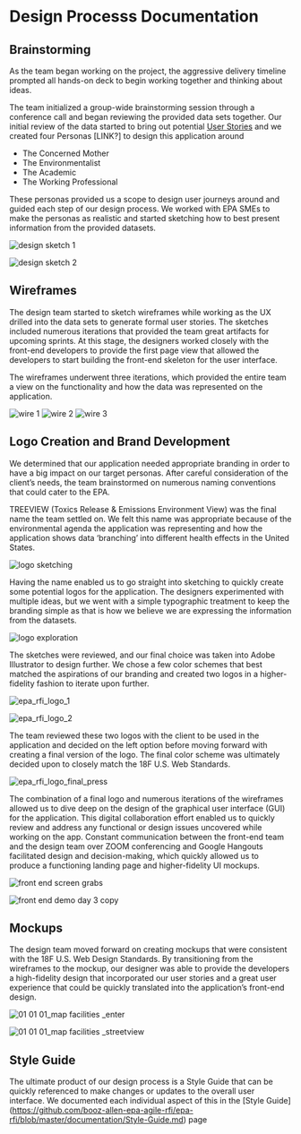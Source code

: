 # Design Processs Documentation 

## Brainstorming 

As the team began working on the project, the aggressive delivery timeline prompted all hands-on deck to begin working together and thinking about ideas.

The team initialized a group-wide brainstorming session through a conference call and began reviewing the provided data sets together. Our initial review of the data started to bring out potential [User Stories](https://github.com/booz-allen-epa-agile-rfi/epa-rfi/blob/master/documentation/User-Stories.md) and we created four Personas [LINK?] to design this application around

* The Concerned Mother
* The Environmentalist
* The Academic
* The Working Professional

These personas provided us a scope to design user journeys around and guided each step of our design process. We worked with EPA SMEs to make the personas as realistic and started sketching how to best present information from the provided datasets. 

![design sketch 1](https://cloud.githubusercontent.com/assets/16209237/11904229/a72ce9a6-a58c-11e5-8c97-ddf715157785.png)

![design sketch 2](https://cloud.githubusercontent.com/assets/16209237/11904230/a8ff8b76-a58c-11e5-8a63-12ca7c5d6b21.png)

## Wireframes

The design team started to sketch wireframes while working as the UX drilled into the data sets to generate formal user stories. The sketches included numerous iterations that provided the team great artifacts for upcoming sprints. At this stage, the designers worked closely with the front-end developers to provide the first page view that allowed the developers to start building the front-end skeleton for the user interface. 

The wireframes underwent three iterations, which provided the entire team a view on the functionality and how the data was represented on the application. 

![wire 1](https://cloud.githubusercontent.com/assets/16209237/11904966/940e8596-a591-11e5-9cfe-b1088c575dec.png)
![wire 2](https://cloud.githubusercontent.com/assets/16209237/11904976/9c26231a-a591-11e5-907d-128bbc5cfe27.png)
![wire 3](https://cloud.githubusercontent.com/assets/16209237/11904979/a0e7e92e-a591-11e5-958e-48435aaad67c.png)

## Logo Creation and Brand Development

We determined that our application needed appropriate branding in order to have a big impact on our target personas. After careful consideration of the client’s needs, the team brainstormed on numerous naming conventions that could cater to the EPA. 

TREEVIEW (Toxics Release & Emissions Environment View) was the final name the team settled on. We felt this name was appropriate because of the environmental agenda the application was representing and how the application shows data ‘branching’ into different health effects in the United States. 

![logo sketching](https://cloud.githubusercontent.com/assets/16209237/11904252/e4b4cdde-a58c-11e5-9ccb-bb9eac5610bd.png)

Having the name enabled us to go straight into sketching to quickly create some potential logos for the application. The designers experimented with multiple ideas, but we went with a simple typographic treatment to keep the branding simple as that is how we believe we are expressing the information from the datasets. 

![logo exploration](https://cloud.githubusercontent.com/assets/16209237/11904257/e85190bc-a58c-11e5-8157-e7d2fa54cd0a.png)

The sketches were reviewed, and our final choice was taken into Adobe Illustrator to design further. We chose a few color schemes that best matched the aspirations of our branding and created two logos in a higher-fidelity fashion to iterate upon further. 

![epa_rfi_logo_1](https://cloud.githubusercontent.com/assets/16209237/11904269/fa7e3736-a58c-11e5-9c2a-86885f566b54.png)

![epa_rfi_logo_2](https://cloud.githubusercontent.com/assets/16209237/11904270/fcd59920-a58c-11e5-9ec2-3997f70d0492.png)

The team reviewed these two logos with the client to be used in the application and decided on the left option before moving forward with creating a final version of the logo. The final color scheme was ultimately decided upon to closely match the 18F U.S. Web Standards. 

![epa_rfi_logo_final_press](https://cloud.githubusercontent.com/assets/16209237/11904271/0102f858-a58d-11e5-99c9-974f5a140381.png)

The combination of a final logo and numerous iterations of the wireframes allowed us to dive deep on the design of the graphical user interface (GUI) for the application. This digital collaboration effort enabled us to quickly review and address any functional or design issues uncovered while working on the app. Constant communication between the front-end team and the design team over ZOOM conferencing and Google Hangouts facilitated design and decision-making, which quickly allowed us to produce a functioning landing page and higher-fidelity UI mockups.

![front end screen grabs](https://cloud.githubusercontent.com/assets/16209237/11904361/9b86c170-a58d-11e5-9a7c-14a74b4816ca.png)

![front end demo day 3 copy](https://cloud.githubusercontent.com/assets/16209237/11906098/3f20d938-a598-11e5-940a-5d49649873df.png)

## Mockups 

The design team moved forward on creating mockups that were consistent with the 18F U.S. Web Design Standards. By transitioning from the wireframes to the mockup, our designer was able to provide the developers a high-fidelity design that incorporated our user stories and a great user experience that could be quickly translated into the application’s front-end design. 

![01 01 01_map facilities _enter](https://cloud.githubusercontent.com/assets/16209237/11904367/ac0f5f02-a58d-11e5-8f4a-48585d5285b0.png)

![01 01 01_map facilities _streetview](https://cloud.githubusercontent.com/assets/16209237/11904369/ae502314-a58d-11e5-881e-30fde3452dcc.png)

## Style Guide

The ultimate product of our design process is a Style Guide that can be quickly referenced to make changes or updates to the overall user interface. We documented each individual aspect of this in the [Style Guide] (https://github.com/booz-allen-epa-agile-rfi/epa-rfi/blob/master/documentation/Style-Guide.md) page 




